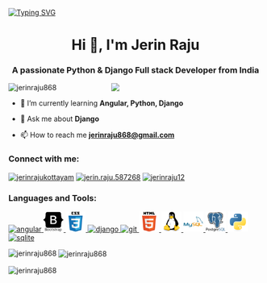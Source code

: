 [![Typing SVG](https://readme-typing-svg.demolab.com?font=Fira+Code&size=25&pause=1000&center=true&vCenter=true&width=435&height=100&lines=I'm+a+Full+stack+Developer;Python+%26+Django+Developer;Web+Developer;Learning+Angular+Framework)](https://git.io/typing-svg)
<h1 align="center">Hi 👋, I'm Jerin Raju</h1>
<h3 align="center">A passionate Python & Django Full stack Developer from India</h3>
<img align="right" width=300 src="https://media2.giphy.com/media/qgQUggAC3Pfv687qPC/giphy.gif">

<p align="left"> <img src="https://komarev.com/ghpvc/?username=jerinraju868&label=Profile%20views&color=0e75b6&style=flat" alt="jerinraju868" /> </p>

- 🌱 I’m currently learning **Angular, Python, Django**

- 💬 Ask me about **Django**

- 📫 How to reach me **jerinraju868@gmail.com**

<h3 align="left">Connect with me:</h3>
<p align="left">
<a href="https://linkedin.com/in/jerinrajukottayam" target="blank"><img align="center" src="https://raw.githubusercontent.com/rahuldkjain/github-profile-readme-generator/master/src/images/icons/Social/linked-in-alt.svg" alt="jerinrajukottayam" height="30" width="40" /></a>
<a href="https://fb.com/jerin.raju.587268" target="blank"><img align="center" src="https://raw.githubusercontent.com/rahuldkjain/github-profile-readme-generator/master/src/images/icons/Social/facebook.svg" alt="jerin.raju.587268" height="30" width="40" /></a>
<a href="https://instagram.com/jerinraju12" target="blank"><img align="center" src="https://raw.githubusercontent.com/rahuldkjain/github-profile-readme-generator/master/src/images/icons/Social/instagram.svg" alt="jerinraju12" height="30" width="40" /></a>
</p>

<h3 align="left">Languages and Tools:</h3>
<p align="left"> <a href="https://angular.io" target="_blank" rel="noreferrer"> <img src="https://angular.io/assets/images/logos/angular/angular.svg" alt="angular" width="40" height="40"/> </a> <a href="https://getbootstrap.com" target="_blank" rel="noreferrer"> <img src="https://raw.githubusercontent.com/devicons/devicon/master/icons/bootstrap/bootstrap-plain-wordmark.svg" alt="bootstrap" width="40" height="40"/> </a> <a href="https://www.w3schools.com/css/" target="_blank" rel="noreferrer"> <img src="https://raw.githubusercontent.com/devicons/devicon/master/icons/css3/css3-original-wordmark.svg" alt="css3" width="40" height="40"/> </a> <a href="https://www.djangoproject.com/" target="_blank" rel="noreferrer"> <img src="https://cdn.worldvectorlogo.com/logos/django.svg" alt="django" width="40" height="40"/> </a> <a href="https://git-scm.com/" target="_blank" rel="noreferrer"> <img src="https://www.vectorlogo.zone/logos/git-scm/git-scm-icon.svg" alt="git" width="40" height="40"/> </a> <a href="https://www.w3.org/html/" target="_blank" rel="noreferrer"> <img src="https://raw.githubusercontent.com/devicons/devicon/master/icons/html5/html5-original-wordmark.svg" alt="html5" width="40" height="40"/> </a> <a href="https://www.linux.org/" target="_blank" rel="noreferrer"> <img src="https://raw.githubusercontent.com/devicons/devicon/master/icons/linux/linux-original.svg" alt="linux" width="40" height="40"/> </a> <a href="https://www.mysql.com/" target="_blank" rel="noreferrer"> <img src="https://raw.githubusercontent.com/devicons/devicon/master/icons/mysql/mysql-original-wordmark.svg" alt="mysql" width="40" height="40"/> </a> <a href="https://www.postgresql.org" target="_blank" rel="noreferrer"> <img src="https://raw.githubusercontent.com/devicons/devicon/master/icons/postgresql/postgresql-original-wordmark.svg" alt="postgresql" width="40" height="40"/> </a> <a href="https://www.python.org" target="_blank" rel="noreferrer"> <img src="https://raw.githubusercontent.com/devicons/devicon/master/icons/python/python-original.svg" alt="python" width="40" height="40"/> </a> <a href="https://www.sqlite.org/" target="_blank" rel="noreferrer"> <img src="https://www.vectorlogo.zone/logos/sqlite/sqlite-icon.svg" alt="sqlite" width="40" height="40"/> </a> </p>

<p><img align="left" src="https://github-readme-stats.vercel.app/api/top-langs?username=jerinraju868&show_icons=true&locale=en&layout=compact" alt="jerinraju868" /></p>

<p>&nbsp;<img align="center" src="https://github-readme-stats.vercel.app/api?username=jerinraju868&show_icons=true&locale=en" alt="jerinraju868" /></p>

<p><img align="center" src="https://github-readme-streak-stats.herokuapp.com/?user=jerinraju868&" alt="jerinraju868" /></p>
